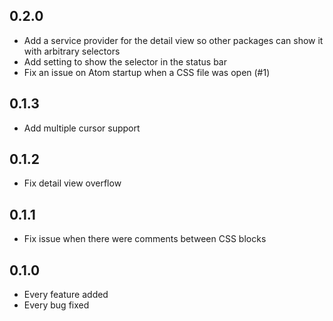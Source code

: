 ## 0.2.0
* Add a service provider for the detail view so other packages can show it with arbitrary selectors
* Add setting to show the selector in the status bar
* Fix an issue on Atom startup when a CSS file was open (#1)

## 0.1.3
* Add multiple cursor support

## 0.1.2
* Fix detail view overflow

## 0.1.1
* Fix issue when there were comments between CSS blocks

## 0.1.0
* Every feature added
* Every bug fixed
